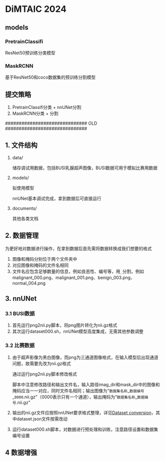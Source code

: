# DiMTAIC 2024

## models

### PretrainClassifi

ResNet50预训练分类模型

### MaskRCNN

基于ResNet50和coco数据集的预训练分割模型



## 提交策略

1. PretrainClassifi分类 + nnUNet分割
2. MaskRCNN分类 + 分割



############################## OLD ##############################

## 1. 文件结构

1. data/

   储存调试用数据，包括BUSI乳腺超声图像，BUSI数据可用于模拟比赛用数据

2. models/

   拟使用模型

   nnUNet基本调试完成，拿到数据后可直接运行

3. documents/

   其他各类文档

## 2. 数据管理

为更好地对数据进行操作，在拿到数据后首先需将数据转换成我们想要的格式

1. 图像和掩码分别位于两个文件夹中
2. 对应图像和掩码的文件名相同
3. 文件名应包含足够数量的信息，例如良恶性、编号等，用`_`分割，例如malignant_000.png、malignant_001.png、benign_003.png、normal_004.png

## 3. nnUNet

### 3.1 BUSI数据

1. 首先运行png2nii.py脚本，将png图片转化为nii.gz格式
2. 其次运行dataset000.sh，nnUNet模型高度集成，无需其他参数调整

### 3.2 比赛数据

1. 由于超声影像为黑白图像，而png为三通道图像格式，在输入模型后出现通道问题，故需要先改为nii.gz格式

   通过运行png2nii.py脚本修改格式

   脚本中注意修改路径和输出文件名，输入路径imag_dir和mask_dir中的图像和掩码应当一一对应，同时文件名相同；输出图像为“`数据集名称`\_`数据编号`\_`0000`.nii.gz”（0000表示只有一个通道），输出掩码为“`数据集名称`_`数据编号`.nii.gz”

2. 输出的nii.gz文件应按照nnUNet要求格式整理，详见[Dataset conversion](documentation/dataset_format.md)，其中dataset.json文件按需改动

3. 运行dataset000.sh脚本，对数据进行预处理和训练，注意路径设置和数据集编号设置

## 4 数据增强

